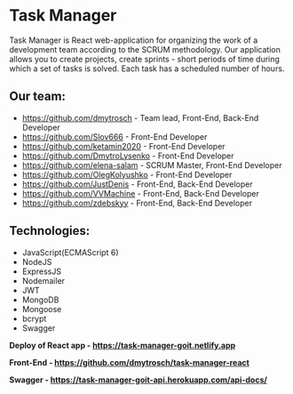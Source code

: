 # Task Manager
Task Manager is React web-application for organizing the work of a development team according to the SCRUM methodology. Our application allows you to create projects, create sprints - short periods of time during which a set of tasks is solved. Each task has a scheduled number of hours.

## Our team:
- https://github.com/dmytrosch - Team lead, Front-End, Back-End Developer
- https://github.com/Slov666 - Front-End Developer
- https://github.com/ketamin2020 - Front-End Developer
- https://github.com/DmytroLysenko - Front-End Developer
- https://github.com/elena-salam - SCRUM Master, Front-End Developer
- https://github.com/OlegKolyushko - Front-End Developer
- https://github.com/JustDenis - Front-End, Back-End Developer
- https://github.com/VVMachine - Front-End, Back-End Developer
- https://github.com/zdebskyy - Front-End, Back-End Developer

## Technologies:
- JavaScript(ECMAScript 6)
- NodeJS
- ExpressJS
- Nodemailer
- JWT
- MongoDB
- Mongoose
- bcrypt
- Swagger

**Deploy of React app - https://task-manager-goit.netlify.app**

**Front-End - https://github.com/dmytrosch/task-manager-react**

**Swagger - https://task-manager-goit-api.herokuapp.com/api-docs/**
